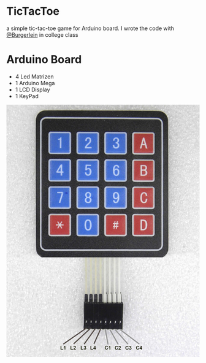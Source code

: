 # TicTacToe

a simple tic-tac-toe game for Arduino board.
I wrote the code with [@Burgerlein](https://github.com/Burgerlein) in college class

# Arduino Board

* 4 Led Matrizen
* 1 Arduino Mega
* 1 LCD Display
* 1 KeyPad

![alt KeyPad](assets/keypad.jpg)